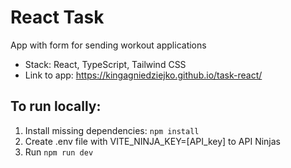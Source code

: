 # React Task

App with form for sending workout applications

* Stack: React, TypeScript, Tailwind CSS
* Link to app: https://kingagniedziejko.github.io/task-react/

## To run locally:

1. Install missing dependencies: `npm install`
2. Create .env file with VITE_NINJA_KEY=[API_key] to API Ninjas
3. Run `npm run dev`
